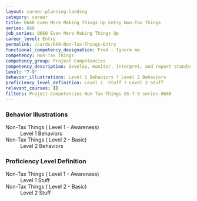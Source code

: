 ```yaml
---
layout: career-planning-landing
category: career
title: 0660 Even More Making Things Up Entry Non-Tax Things
series: 660
job_series: 0660 Even More Making Things Up
career_level: Entry
permalink: /cards/660-Non-Tax-Things-Entry
functional_competency_designation: Fred - Ignore me
competency: Non-Tax Things
competency_group: Project Competencies
competency_description: Develop, monitor, interpret, and report standardized processes/operations to ensure transparency and compliance with financial statutory, regulatory, and leadership guidance with the intent of promoting effectiveness and accountability.
level: "7-9"
behavior_illustrations: Level 1 Behaviors ? Level 2 Behaviors
proficiency_level_definition: Level 1  Stuff ? Level 2 Stuff
relevant_courses: []
filters: Project-Competencies-Non-Tax-Things GS-7-9 series-0660
---
```


<div class="desktop:grid-col-6 margin-y-205">
  <div class="border-top-05 bg-white padding-2 shadow-5 height-full members-hover border-1px border-gray-30 border-top-orange radius-lg">
    <h3>Behavior Illustrations</h3>
    <dl class="text-base"><dt>Non-Tax Things ( Level 1 - Awareness)</dt><dd>Level 1 Behaviors</dd><dt>Non-Tax Things ( Level 2 - Basic)</dt><dd>Level 2 Behaviors</dd></dl>
  </div>
</div>
<div class="desktop:grid-col-6 margin-y-205">
  <div class="border-top-05 bg-white padding-2 shadow-5 height-full members-hover border-1px border-gray-30 border-top-orange radius-lg">
    <h3>Proficiency Level Definition</h3>
    <dl class="text-base"><dt>Non-Tax Things ( Level 1 - Awareness)</dt><dd>Level 1  Stuff</dd><dt>Non-Tax Things ( Level 2 - Basic)</dt><dd>Level 2 Stuff</dd></dl>
  </div>
</div>